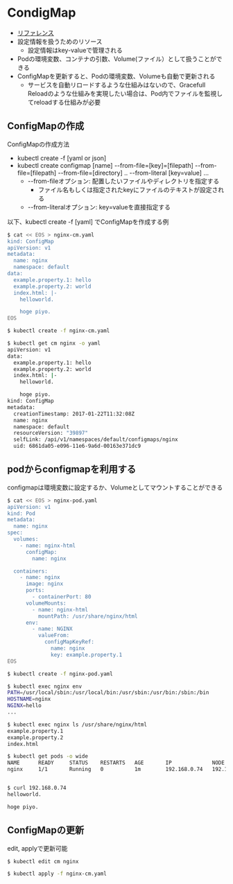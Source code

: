 # CondigMap

* [リファレンス](https://kubernetes.io/docs/user-guide/configmap/)
* 設定情報を扱うためのリソース
    * 設定情報はkey-valueで管理される
* Podの環境変数、コンテナの引数、Volume(ファイル）として扱うことができる
* ConfigMapを更新すると、Podの環境変数、Volumeも自動で更新される
    * サービスを自動リロードするような仕組みはないので、Gracefull Reloadのような仕組みを実現したい場合は、Pod内でファイルを監視してreloadする仕組みが必要

## ConfigMapの作成
ConfigMapの作成方法
* kubectl create -f [yaml or json]
* kubectl create configmap [name] --from-file=[key]=[filepath] --from-file=[filepath] --from-file=[directory] .. --from-literal [key=value] ...
  * --from-fileオプション: 配置したいファイルやディレクトリを指定する
    * ファイル名もしくは指定されたkeyにファイルのテキストが設定される
  * --from-literalオプション: key=valueを直接指定する

以下、kubectl create -f [yaml] でConfigMapを作成する例
``` bash
$ cat << EOS > nginx-cm.yaml
kind: ConfigMap
apiVersion: v1
metadata:
  name: nginx
  namespace: default
data:
  example.property.1: hello
  example.property.2: world
  index.html: |-
    helloworld.

    hoge piyo.
EOS

$ kubectl create -f nginx-cm.yaml

$ kubectl get cm nginx -o yaml
apiVersion: v1
data:
  example.property.1: hello
  example.property.2: world
  index.html: |-
    helloworld.

    hoge piyo.
kind: ConfigMap
metadata:
  creationTimestamp: 2017-01-22T11:32:08Z
  name: nginx
  namespace: default
  resourceVersion: "39897"
  selfLink: /api/v1/namespaces/default/configmaps/nginx
  uid: 6861da05-e096-11e6-9a6d-00163e371dc9
```

## podからconfigmapを利用する
configmapは環境変数に設定するか、Volumeとしてマウントすることができる

``` bash
$ cat << EOS > nginx-pod.yaml
apiVersion: v1
kind: Pod
metadata:
  name: nginx
spec:
  volumes:
    - name: nginx-html
      configMap:
        name: nginx

  containers:
    - name: nginx
      image: nginx
      ports:
        - containerPort: 80
      volumeMounts:
        - name: nginx-html
          mountPath: /usr/share/nginx/html
      env:
        - name: NGINX
          valueFrom:
            configMapKeyRef:
              name: nginx
              key: example.property.1
EOS

$ kubectl create -f nginx-pod.yaml

$ kubectl exec nginx env
PATH=/usr/local/sbin:/usr/local/bin:/usr/sbin:/usr/bin:/sbin:/bin
HOSTNAME=nginx
NGINX=hello
...

$ kubectl exec nginx ls /usr/share/nginx/html
example.property.1
example.property.2
index.html

$ kubectl get pods -o wide
NAME      READY     STATUS    RESTARTS   AGE       IP             NODE
nginx     1/1       Running   0          1m        192.168.0.74   192.168.122.132


$ curl 192.168.0.74
helloworld.

hoge piyo.

```

## ConfigMapの更新
edit, applyで更新可能
``` bash
$ kubectl edit cm nginx

$ kubectl apply -f nginx-cm.yaml
```
